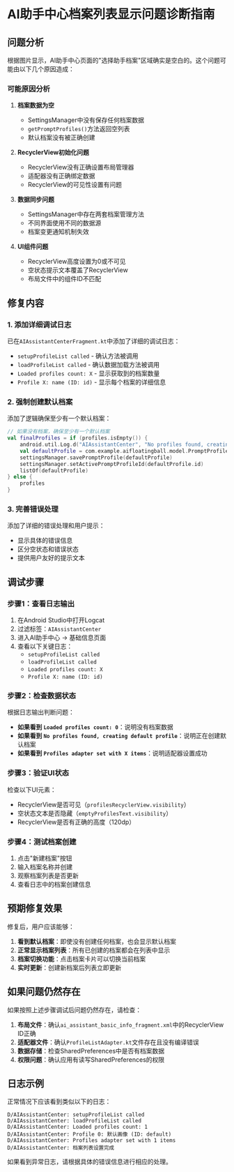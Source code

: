 # AI助手中心档案列表显示问题诊断指南

## 问题分析

根据图片显示，AI助手中心页面的"选择助手档案"区域确实是空白的。这个问题可能由以下几个原因造成：

### 可能原因分析

1. **档案数据为空**
   - SettingsManager中没有保存任何档案数据
   - `getPromptProfiles()`方法返回空列表
   - 默认档案没有被正确创建

2. **RecyclerView初始化问题**
   - RecyclerView没有正确设置布局管理器
   - 适配器没有正确绑定数据
   - RecyclerView的可见性设置有问题

3. **数据同步问题**
   - SettingsManager中存在两套档案管理方法
   - 不同界面使用不同的数据源
   - 档案变更通知机制失效

4. **UI组件问题**
   - RecyclerView高度设置为0或不可见
   - 空状态提示文本覆盖了RecyclerView
   - 布局文件中的组件ID不匹配

## 修复内容

### 1. 添加详细调试日志
已在`AIAssistantCenterFragment.kt`中添加了详细的调试日志：
- `setupProfileList called` - 确认方法被调用
- `loadProfileList called` - 确认数据加载方法被调用
- `Loaded profiles count: X` - 显示获取到的档案数量
- `Profile X: name (ID: id)` - 显示每个档案的详细信息

### 2. 强制创建默认档案
添加了逻辑确保至少有一个默认档案：
```kotlin
// 如果没有档案，确保至少有一个默认档案
val finalProfiles = if (profiles.isEmpty()) {
    android.util.Log.d("AIAssistantCenter", "No profiles found, creating default profile")
    val defaultProfile = com.example.aifloatingball.model.PromptProfile.DEFAULT
    settingsManager.savePromptProfile(defaultProfile)
    settingsManager.setActivePromptProfileId(defaultProfile.id)
    listOf(defaultProfile)
} else {
    profiles
}
```

### 3. 完善错误处理
添加了详细的错误处理和用户提示：
- 显示具体的错误信息
- 区分空状态和错误状态
- 提供用户友好的提示文本

## 调试步骤

### 步骤1：查看日志输出
1. 在Android Studio中打开Logcat
2. 过滤标签：`AIAssistantCenter`
3. 进入AI助手中心 -> 基础信息页面
4. 查看以下关键日志：
   - `setupProfileList called`
   - `loadProfileList called`
   - `Loaded profiles count: X`
   - `Profile X: name (ID: id)`

### 步骤2：检查数据状态
根据日志输出判断问题：
- **如果看到 `Loaded profiles count: 0`**：说明没有档案数据
- **如果看到 `No profiles found, creating default profile`**：说明正在创建默认档案
- **如果看到 `Profiles adapter set with X items`**：说明适配器设置成功

### 步骤3：验证UI状态
检查以下UI元素：
- RecyclerView是否可见（`profilesRecyclerView.visibility`）
- 空状态文本是否隐藏（`emptyProfilesText.visibility`）
- RecyclerView是否有正确的高度（120dp）

### 步骤4：测试档案创建
1. 点击"新建档案"按钮
2. 输入档案名称并创建
3. 观察档案列表是否更新
4. 查看日志中的档案创建信息

## 预期修复效果

修复后，用户应该能够：

1. **看到默认档案**：即使没有创建任何档案，也会显示默认档案
2. **正常显示档案列表**：所有已创建的档案都会在列表中显示
3. **档案切换功能**：点击档案卡片可以切换当前档案
4. **实时更新**：创建新档案后列表立即更新

## 如果问题仍然存在

如果按照上述步骤调试后问题仍然存在，请检查：

1. **布局文件**：确认`ai_assistant_basic_info_fragment.xml`中的RecyclerView ID正确
2. **适配器文件**：确认`ProfileListAdapter.kt`文件存在且没有编译错误
3. **数据存储**：检查SharedPreferences中是否有档案数据
4. **权限问题**：确认应用有读写SharedPreferences的权限

## 日志示例

正常情况下应该看到类似以下的日志：
```
D/AIAssistantCenter: setupProfileList called
D/AIAssistantCenter: loadProfileList called
D/AIAssistantCenter: Loaded profiles count: 1
D/AIAssistantCenter: Profile 0: 默认画像 (ID: default)
D/AIAssistantCenter: Profiles adapter set with 1 items
D/AIAssistantCenter: 档案列表设置完成
```

如果看到异常日志，请根据具体的错误信息进行相应的处理。




